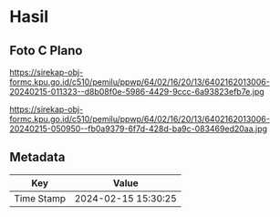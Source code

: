 # Hasil

## Foto C Plano

https://sirekap-obj-formc.kpu.go.id/c510/pemilu/ppwp/64/02/16/20/13/6402162013006-20240215-011323--d8b08f0e-5986-4429-9ccc-6a93823efb7e.jpg

https://sirekap-obj-formc.kpu.go.id/c510/pemilu/ppwp/64/02/16/20/13/6402162013006-20240215-050950--fb0a9379-6f7d-428d-ba9c-083469ed20aa.jpg


## Metadata

| Key        | Value               |
| ---------- | ------------------- |
| Time Stamp | 2024-02-15 15:30:25 |



